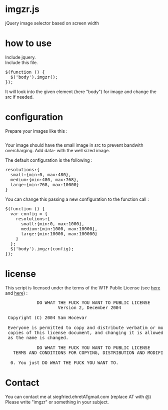 # imgzr.js
jQuery image selector based on screen width

# how to use
Include jquery.  
Include this file.  
<pre>
$(function () {
  $('body').imgzr();
});
</pre>
It will look into the given element (here "body") for image and change the src if needed.

# configuration
Prepare your images like this : 
<pre>
<img src="./img/small.jpg" alt="" 
  data-small="./img/small.jpg" 
  data-medium="./img/medium.jpg"
  data-large="./img/large.jpg" />
</pre>
Your image should have the small image in src to prevent bandwith overcharging.
Add data-<size> with the well sized image.

The default configuration is the following :
<pre>
resolutions:{
  small:{min:0, max:480},
  medium:{min:480, max:768},
  large:{min:768, max:10000}
}
</pre>
You can change this passing a new configuration to the function call :
<pre>
$(function () {
  var config = {
    resolutions:{
      small:{min:0, max:1000},
      medium:{min:1000, max:10000},
      large:{min:10000, max:100000}
    }
  };
  $('body').imgzr(config);
});
</pre>

# license
This script is licensed under the terms of the WTF Public License (see [here](http://en.wikipedia.org/wiki/WTFPL) and [here](http://sam.zoy.org/wtfpl/)) :
<pre>
            DO WHAT THE FUCK YOU WANT TO PUBLIC LICENSE 
                    Version 2, December 2004 

 Copyright (C) 2004 Sam Hocevar <sam@hocevar.net> 

 Everyone is permitted to copy and distribute verbatim or modified 
 copies of this license document, and changing it is allowed as long 
 as the name is changed. 

            DO WHAT THE FUCK YOU WANT TO PUBLIC LICENSE 
   TERMS AND CONDITIONS FOR COPYING, DISTRIBUTION AND MODIFICATION 

  0. You just DO WHAT THE FUCK YOU WANT TO. 
</pre>

# Contact
You can contact me at siegfried.ehretATgmail.com
(replace AT with @)
Please write "imgzr" or something in your subject.